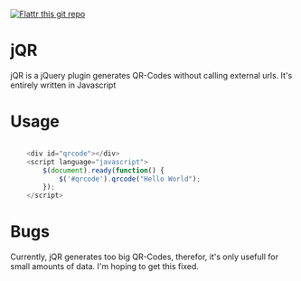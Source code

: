 [![Flattr this git repo](http://api.flattr.com/button/flattr-badge-large.png)](https://flattr.com/submit/auto?user_id=Gottox&url=https://github.com/Gottox/jQR&title=jQR&language=&tags=github&category=software)

# jQR

jQR is a jQuery plugin generates QR-Codes without calling external urls.
It's entirely written in Javascript

# Usage

```Javascript

	<div id="qrcode"></div>
	<script language="javascript">
		$(document).ready(function() {
			$('#qrcode').qrcode("Hello World");      
		});
	</script>

```

# Bugs

Currently, jQR generates too big QR-Codes, therefor, it's only usefull for
small amounts of data. I'm hoping to get this fixed.
